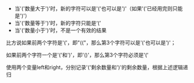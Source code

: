 
* 当'('数量大于')'时，新的字符可以是'('也可以是')'（如果'('已经用完则只能是')'）
* 当'('数量等于')'时，新的字符只能是‘(’
* 当'('数量小于')'时，不是一个有效的结果

比方说如果前两个字符是'('，即"(("，那么第3个字符可以是'('也可以是')'；

如果前两个字符一个是'('和')'，即'()'，那么第3个字符必须是'('

使用两个变量left和right，分别记录'('剩余数量和')'的剩余数量，根据上述逻辑递归
